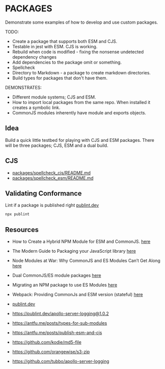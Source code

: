 # PACKAGES

Demonstrate some examples of how to develop and use custom packages.  

TODO:

* Create a package that supports both ESM and CJS.  
* Testable in jest with ESM.  CJS is working.
* Rebuild when code is modified - fixing the nonsense undetected dependency changes
* Add dependencies to the package omit or something.
* Spellcheck
* Directory to Markdown - a package to create markdown directories. 
* Build types for packages that don't have them. 

DEMONSTRATES:

* Different module systems; CJS and ESM.  
* How to import local packages from the same repo. When installed it creates a symbolic link.  
* CommonJS modules inherently have module and exports objects.  

## Idea

Build a quick little testbed for playing with CJS and ESM packages. There will be three packages; CJS, ESM and a dual build.  

## CJS

* [packages/spellcheck_cjs/README.md](./packages/spellcheck_cjs/README.md)
* [packages/spellcheck_esm/README.md](./packages/spellcheck_esm/README.md)

## Validating Conformance

Lint if a package is published right [publint.dev](https://publint.dev/)  

```sh
npx publint
```

## Resources

* How to Create a Hybrid NPM Module for ESM and CommonJS. [here](https://www.sensedeep.com/blog/posts/2021/how-to-create-single-source-npm-module.html)  
* The Modern Guide to Packaging your JavaScript library [here](https://github.com/frehner/modern-guide-to-packaging-js-library)  
* Node Modules at War: Why CommonJS and ES Modules Can’t Get Along [here](https://redfin.engineering/node-modules-at-war-why-commonjs-and-es-modules-cant-get-along-9617135eeca1)  
* Dual CommonJS/ES module packages [here](https://nodejs.org/api/packages.html#dual-package-hazard)  
* Migrating an NPM package to use ES Modules [here](https://medium.com/digio-australia/migrating-an-npm-package-to-use-es-modules-d59877963d61)  
* Webpack: Providing CommonJs and ESM version (stateful) [here](https://webpack.js.org/guides/package-exports/#providing-commonjs-and-esm-version-stateful)

* [publint.dev](https://publint.dev/)  

* https://publint.dev/apollo-server-logging@1.0.2

* https://antfu.me/posts/types-for-sub-modules
* https://antfu.me/posts/publish-esm-and-cjs

* https://github.com/kodie/md5-file
* https://github.com/orangewise/s3-zip
* https://github.com/tubbo/apollo-server-logging

